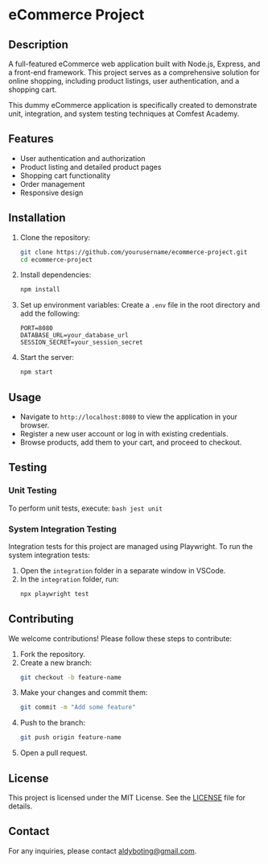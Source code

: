 # eCommerce Project

## Description
A full-featured eCommerce web application built with Node.js, Express, and a front-end framework. This project serves as a comprehensive solution for online shopping, including product listings, user authentication, and a shopping cart. 

This dummy eCommerce application is specifically created to demonstrate unit, integration, and system testing techniques at Comfest Academy.

## Features
- User authentication and authorization
- Product listing and detailed product pages
- Shopping cart functionality
- Order management
- Responsive design

## Installation
1. Clone the repository:
    ```bash
    git clone https://github.com/yourusername/ecommerce-project.git
    cd ecommerce-project
    ```

2. Install dependencies:
    ```bash
    npm install
    ```

3. Set up environment variables:
    Create a `.env` file in the root directory and add the following:
    ```env
    PORT=8080
    DATABASE_URL=your_database_url
    SESSION_SECRET=your_session_secret
    ```

4. Start the server:
    ```bash
    npm start
    ```

## Usage
- Navigate to `http://localhost:8080` to view the application in your browser.
- Register a new user account or log in with existing credentials.
- Browse products, add them to your cart, and proceed to checkout.

## Testing
### Unit Testing
To perform unit tests, execute:
    ```bash
    jest unit
    ```

### System Integration Testing
Integration tests for this project are managed using Playwright. To run the system integration tests:
1. Open the `integration` folder in a separate window in VSCode.
2. In the `integration` folder, run:
    ```bash
    npx playwright test
    ```

## Contributing
We welcome contributions! Please follow these steps to contribute:

1. Fork the repository.
2. Create a new branch:
    ```bash
    git checkout -b feature-name
    ```
3. Make your changes and commit them:
    ```bash
    git commit -m "Add some feature"
    ```
4. Push to the branch:
    ```bash
    git push origin feature-name
    ```
5. Open a pull request.

## License
This project is licensed under the MIT License. See the [LICENSE](LICENSE) file for details.

## Contact
For any inquiries, please contact [aldyboting@gmail.com](mailto:aldyboting@gmail.com).
